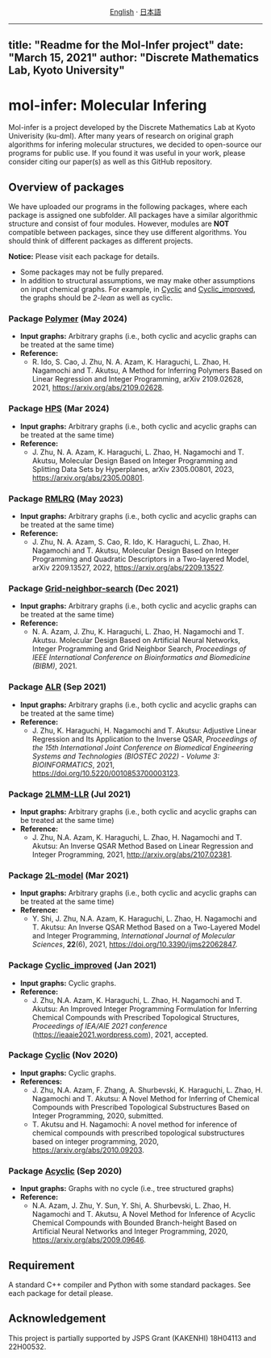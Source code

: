 <p align="center">
  <a href="/README_en.md">English</a>
  ·
  <a href="/README_jp.md">日本語</a>
</p>

---
title: "Readme for the Mol-Infer project"
date: "March 15, 2021"
author: "Discrete Mathematics Lab, Kyoto University"
---


# mol-infer: Molecular Infering

Mol-infer is a project developed by the Discrete Mathematics Lab at Kyoto Univerisity (ku-dml).
After many years of research on original graph algorithms for infering molecular structures,
we decided to open-source our programs for public use.
If you found it was useful in your work,
please consider citing our paper(s) as well as this GitHub repository.

## Overview of packages

We have uploaded our programs in the following packages, where each package is assigned one subfolder. 
All packages have a similar algorithmic structure and consist of four modules.
However, modules are **NOT** compatible between packages, since they use different algorithms.
You should think of different packages as different projects.


**Notice:** Please visit each package for details.
- Some packages may not be fully prepared. 
- In addition to structural assumptions, we may make other assumptions on input chemical graphs. For example, in [Cyclic](Cyclic/) and [Cyclic_improved](Cyclic_improved/), the graphs should be *2-lean* as well as cyclic.

### Package [Polymer](Polymer/) (May 2024)
- **Input graphs:** Arbitrary graphs (i.e., both cyclic and acyclic graphs can be treated at the same time)
- **Reference:**
  - R. Ido, S. Cao, J. Zhu, N. A. Azam, K. Haraguchi, L. Zhao, H. Nagamochi and T. Akutsu, A Method for Inferring Polymers Based on Linear Regression and Integer Programming, arXiv 2109.02628, 2021, https://arxiv.org/abs/2109.02628.

### Package [HPS](HPS/) (Mar 2024)
- **Input graphs:** Arbitrary graphs (i.e., both cyclic and acyclic graphs can be treated at the same time)
- **Reference:**
  - J. Zhu, N. A. Azam, K. Haraguchi, L. Zhao, H. Nagamochi and T. Akutsu, Molecular Design Based on Integer Programming and Splitting Data Sets by Hyperplanes, arXiv 2305.00801, 2023, https://arxiv.org/abs/2305.00801.

### Package [RMLRQ](RMLRQ/) (May 2023)
- **Input graphs:** Arbitrary graphs (i.e., both cyclic and acyclic graphs can be treated at the same time)
- **Reference:**
  - J. Zhu, N. A. Azam, S. Cao, R. Ido, K. Haraguchi, L. Zhao, H. Nagamochi and T. Akutsu, Molecular Design Based on Integer Programming and Quadratic Descriptors in a Two-layered Model, arXiv 2209.13527, 2022, https://arxiv.org/abs/2209.13527.

### Package [Grid-neighbor-search](Grid-neighbor-search/) (Dec 2021)
- **Input graphs:** Arbitrary graphs (i.e., both cyclic and acyclic graphs can be treated at the same time)
- **Reference:** 
  - N. A. Azam, J. Zhu, K. Haraguchi, L. Zhao, H. Nagamochi and T. Akutsu. Molecular Design Based on Artificial Neural Networks, Integer Programming and Grid Neighbor Search, *Proceedings of IEEE International Conference on Bioinformatics and Biomedicine (BIBM)*, 2021.

### Package [ALR](ALR/) (Sep 2021)
- **Input graphs:** Arbitrary graphs (i.e., both cyclic and acyclic graphs can be treated at the same time)
- **Reference:** 
  - J. Zhu, K. Haraguchi, H. Nagamochi and T. Akutsu: Adjustive Linear Regression and Its Application to the Inverse QSAR, *Proceedings of the 15th International Joint Conference on Biomedical Engineering Systems and Technologies (BIOSTEC 2022) - Volume 3: BIOINFORMATICS*, 2021, https://doi.org/10.5220/0010853700003123.

### Package [2LMM-LLR](2LMM-LLR/) (Jul 2021)
- **Input graphs:** Arbitrary graphs (i.e., both cyclic and acyclic graphs can be treated at the same time)
- **Reference:** 
  - J. Zhu, N.A. Azam, K. Haraguchi, L. Zhao, H. Nagamochi and T. Akutsu: An Inverse QSAR Method Based on Linear Regression and Integer Programming, 2021, http://arxiv.org/abs/2107.02381.

### Package [2L-model](2L-model/) (Mar 2021)
- **Input graphs:** Arbitrary graphs (i.e., both cyclic and acyclic graphs can be treated at the same time)
- **Reference:**
  - Y. Shi, J. Zhu, N.A. Azam, K. Haraguchi, L. Zhao, H. Nagamochi and T. Akutsu: An Inverse QSAR Method Based on a Two-Layered Model and Integer Programming, *International Journal of Molecular Sciences*, **22**(6), 2021, https://doi.org/10.3390/ijms22062847. 

### Package [Cyclic_improved](Cyclic_improved/) (Jan 2021)
- **Input graphs:** Cyclic graphs.
- **Reference:**
  - J. Zhu, N.A. Azam, K. Haraguchi, L. Zhao, H. Nagamochi and T. Akutsu: An Improved Integer Programming Formulation for Inferring Chemical Compounds with Prescribed Topological Structures, *Proceedings of IEA/AIE 2021 conference* (https://ieaaie2021.wordpress.com), 2021, accepted.

### Package [Cyclic](Cyclic/) (Nov 2020)
- **Input graphs:** Cyclic graphs.
- **References:**
  - J. Zhu, N.A. Azam, F. Zhang, A. Shurbevski, K. Haraguchi, L. Zhao, H. Nagamochi and T. Akutsu: A Novel Method for Inferring of Chemical Compounds with Prescribed Topological Substructures Based on Integer Programming, 2020, submitted. 
  - T. Akutsu and H. Nagamochi: A novel method for inference of chemical compounds with prescribed topological substructures based on integer programming, 2020, https://arxiv.org/abs/2010.09203.

### Package [Acyclic](Acyclic/) (Sep 2020)
- **Input graphs:** Graphs with no cycle (i.e., tree structured graphs)
- **Reference:**
  - N.A. Azam, J. Zhu, Y. Sun, Y. Shi, A. Shurbevski, L. Zhao, H. Nagamochi and T. Akutsu, A Novel Method for Inference of Acyclic Chemical Compounds with Bounded Branch-height Based on Artificial Neural Networks and Integer Programming, 2020, https://arxiv.org/abs/2009.09646.


## Requirement

A standard C++ compiler and Python with some standard packages. See each package for detail please.

## Acknowledgement

This project is partially supported by JSPS Grant (KAKENHI) 18H04113 and 22H00532.
